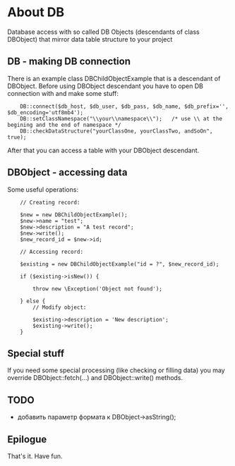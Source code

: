 # About DB
Database access with so called DB Objects (descendants of class DBObject)
that mirror data table structure to your project

## DB - making DB connection
There is an example class DBChildObjectExample that is a descendant of DBObject.
Before using DBObject descendant you have to open DB connection with and make some stuff:
    
```
    DB::connect($db_host, $db_user, $db_pass, $db_name, $db_prefix='', $db_encoding='utf8mb4');
    DB::setClassNamespace("\\your\\namespace\\");   /* use \\ at the begining and the end of namespace */
    DB::checkDataStructure("yourClassOne, yourClassTwo, andSoOn", true);
```

After that you can access a table with your DBObject descendant.

## DBObject - accessing data
Some useful operations:

```
    // Creating record:
    
    $new = new DBChildObjectExample();
    $new->name = "test";
    $new->description = "A test record";
    $new->write();
    $new_record_id = $new->id;

    // Accessing record:

    $existing = new DBChildObjectExample("id = ?", $new_record_id);

    if ($existing->isNew()) {

        throw new \Exception('Object not found');

    } else {
        // Modify object:

        $existing->description = 'New description';
        $existing->write();
    }
```

## Special stuff
If you need some special processing (like checking or filling data) you may override DBObject::fetch(...) and DBObject::write() methods.

## TODO
- добавить параметр формата к DBObject->asString();

## Epilogue
That's it. Have fun.